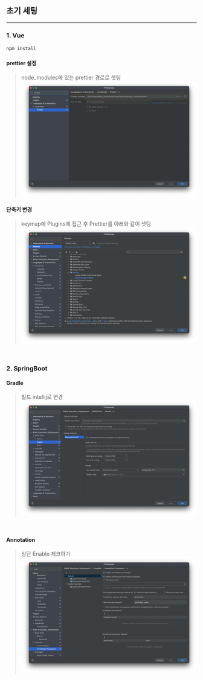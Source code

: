 ## 초기 세팅

---

### 1. Vue

```bash
npm install
```

#### prettier 설정

> node_modules에 있는 prettier 경로로 셋팅
> ![prettier](etc/images/prettier.png)

#### 단축키 변경

> keymap에 Plugins에 접근 후 Prettier를 아래와 같이 셋팅
> ![prettier](etc/images/shortcut.png)

<br>

### 2. SpringBoot

#### Gradle

> 빌드 intellij로 변경
> ![gradle](etc/images/gradle_setting.png)

<br>

#### Annotation

> 상단 Enable 체크하기
> ![annotation](etc/images/annotaion.png)
